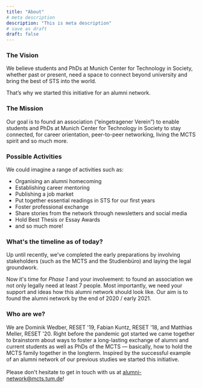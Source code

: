```yaml
---
title: "About"
# meta description
description: "This is meta description"
# save as draft
draft: false
---
```


### The Vision

We believe students and PhDs at Munich Center for Technology in Society, whether past or present, need a space to connect beyond university and bring the best of STS into the world.

That’s why we started this initiative for an alumni network.

### The Mission

Our goal is to found an association (“eingetragener Verein”) to enable students and PhDs at Munich Center for Technology in Society to stay connected, for career orientation, peer-to-peer networking, living the MCTS spirit and so much more.

### Possible Activities

We could imagine a range of activities such as:
- Organising an alumni homecoming
- Establishing career mentoring
- Publishing a job market
- Put together essential readings in STS for our first years
- Foster professional exchange
- Share stories from the network through newsletters and social media
- Hold Best Thesis or Essay Awards
- and so much more!

### What's the timeline as of today?

Up until recently, we've completed the early preparations by involving stakeholders (such as the MCTS and the Studienbüro) and laying the legal groundwork.

Now it's time for *Phase 1* and your involvement: to found an association we not only legally need at least 7 people. Most importantly, we need your support and ideas how this alumni network should look like. Our aim is to found the alumni network by the end of 2020 / early 2021.


### Who are we?

We are Dominik Wedber, RESET '19, Fabian Kuntz, RESET '18, and Matthias Meller, RESET '20. Right before the pandemic got started we came together to brainstorm about ways to foster a long-lasting exchange of alumni and current students as well as PhDs of the MCTS — basically, how to hold the MCTS family together in the longterm. Inspired by the successful example of an alumni network of our previous studies we started this initiative. <br><br>Please don't hesitate to get in touch with us at <a href='mailto:alumni-network@mcts.tum.de'>alumni-network@mcts.tum.de</a>!